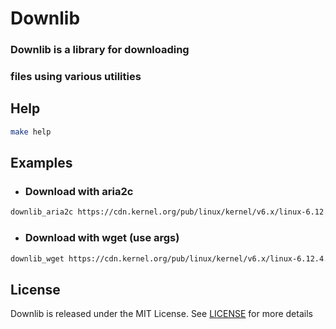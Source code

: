 # **Downlib**

### **Downlib** is a library for downloading
### files using various utilities

## Help

```sh
make help
```

## Examples

- ### Download with aria2c

```sh
downlib_aria2c https://cdn.kernel.org/pub/linux/kernel/v6.x/linux-6.12.4.tar.xz
```

- ### Download with wget (use args)

```sh
downlib_wget https://cdn.kernel.org/pub/linux/kernel/v6.x/linux-6.12.4.tar.xz out/dl "-q"
```

## License
Downlib is released under the MIT License. See [LICENSE](LICENSE.md) for more details
